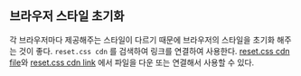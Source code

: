 ## 브라우저 스타일 초기화

각 브라우저마다 제공해주는 스타일이 다르기 때문에 브라우저의 스타일을 초기화 해주는 것이 좋다. `reset.css cdn` 를 검색하여 링크를 연결하여 사용한다. [reset.css cdn file](https://cdn.jsdelivr.net/npm/reset-css@5.0.1/)와 [reset.css cdn link](https://www.cdnpkg.com/FrozenUI/file/reset.css/)
에서 파일을 다운 또는 연결해서 사용할 수 있다.

